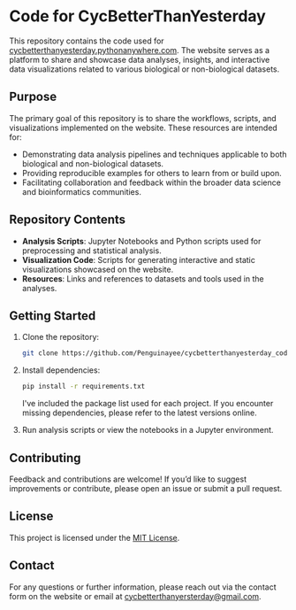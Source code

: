 # Code for CycBetterThanYesterday

This repository contains the code used for [cycbetterthanyesterday.pythonanywhere.com](https://cycbetterthanyesterday.pythonanywhere.com). The website serves as a platform to share and showcase data analyses, insights, and interactive data visualizations related to various biological or non-biological datasets.

## Purpose
The primary goal of this repository is to share the workflows, scripts, and visualizations implemented on the website. These resources are intended for:
- Demonstrating data analysis pipelines and techniques applicable to both biological and non-biological datasets.
- Providing reproducible examples for others to learn from or build upon.
- Facilitating collaboration and feedback within the broader data science and bioinformatics communities.

## Repository Contents
- **Analysis Scripts**: Jupyter Notebooks and Python scripts used for preprocessing and statistical analysis.
- **Visualization Code**: Scripts for generating interactive and static visualizations showcased on the website.
- **Resources**: Links and references to datasets and tools used in the analyses.

## Getting Started
1. Clone the repository:
   ```bash
   git clone https://github.com/Penguinayee/cycbetterthanyesterday_code_repo.git
   ```

2. Install dependencies:
   ```bash
   pip install -r requirements.txt
   ```
   I've included the package list used for each project. If you encounter missing dependencies, please refer to the latest versions online.

3. Run analysis scripts or view the notebooks in a Jupyter environment.

## Contributing
Feedback and contributions are welcome! If you’d like to suggest improvements or contribute, please open an issue or submit a pull request.

## License
This project is licensed under the [MIT License](LICENSE).

## Contact
For any questions or further information, please reach out via the contact form on the website or email at [cycbetterthanyersterday@gmail.com](mailto:cycbetterthanyersterday@gmail.com).
